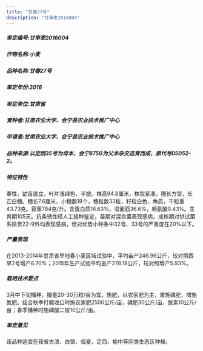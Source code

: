 ```yaml
---
title: "甘春27号"
description: "甘审麦2016004"
---
```

##### 审定编号:甘审麦2016004

##### 作物名称:小麦

##### 品种名称:甘春27号

##### 审定年份:2016

##### 审定单位:甘肃省

##### 育种者:甘肃农业大学、会宁县农业技术推广中心

##### 申请者:甘肃农业大学、会宁县农业技术推广中心

##### 品种来源:以定西35号为母本，会宁8750为父本杂交选育而成，原代号05052-2。

##### 特征特性
春性，幼苗直立，叶片浅绿色、半披。株高94.8厘米，株型紧凑。穗长方型，长芒白穗。穗长7.6厘米，小穗数18个，穗粒数33粒，籽粒白色、角质，千粒重43.73克。容重784克/升。含蛋白质16.63%，湿面筋36.6%，赖氨酸0.43%。生育期105天。抗条锈性经人工接种鉴定，苗期对混合菌表现感病，成株期对供试菌系除贵22-9外均表现感病，但对优势小种条中32号、33号的严重度在20%以下。

##### 产量表现
在2013-2014年甘肃省旱地春小麦区域试验中，平均亩产246.96公斤，较对照西旱2号增产6.70%；2015年生产试验平均亩产278.18公斤，较对照增产5.93%。

##### 栽培技术要点
3月中下旬播种，播量20-30万粒/亩为宜。施肥，以农家肥为主，重施磷肥，增施氮肥。结合秋季打耱收口时施农家肥2500公斤/亩，磷肥30公斤/亩，尿素10公斤/亩；春季播种时施磷酸二铵10公斤/亩。

##### 审定意见
该品种适宜在我省古浪、白银、临夏、定西、榆中等同类生态区种植。
